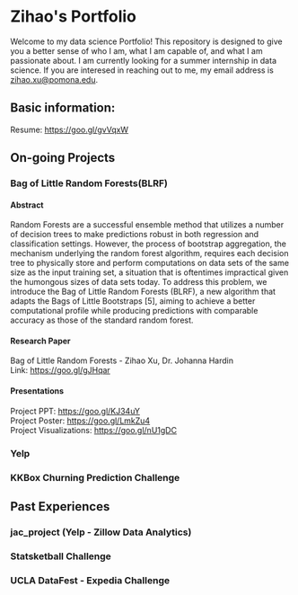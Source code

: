 # Zihao's Portfolio
Welcome to my data science Portfolio! This repository is designed to give you a better sense of who I am, what I am capable of, and what I am passionate about. I am currently looking for a summer internship in data science. If you are interesed in reaching out to me, my email address is zihao.xu@pomona.edu. 

## Basic information:
Resume: https://goo.gl/gvVqxW


## On-going Projects
### Bag of Little Random Forests(BLRF)
#### Abstract  
Random Forests are a successful ensemble method that utilizes a number of decision trees to make predictions robust in both regression and classification settings. However, the process of bootstrap aggregation, the mechanism underlying the random forest algorithm, requires each decision tree to physically store and perform computations on data sets of the same size as the input training set, a situation that is oftentimes impractical given the humongous sizes of data sets today. To address this problem, we introduce the Bag of Little Random Forests (BLRF), a new algorithm that adapts the Bags of Little Bootstraps [5], aiming to achieve a better computational profile while producing predictions with comparable accuracy as those of the standard random forest.

#### Research Paper
Bag of Little Random Forests - Zihao Xu, Dr. Johanna Hardin  
Link: https://goo.gl/gJHqar

#### Presentations
Project PPT: https://goo.gl/KJ34uY  
Project Poster: https://goo.gl/LmkZu4  
Project Visualizations: https://goo.gl/nU1gDC  

### Yelp 

### KKBox Churning Prediction Challenge


## Past Experiences
### jac_project (Yelp - Zillow Data Analytics)

### Statsketball Challenge

### UCLA DataFest - Expedia Challenge
